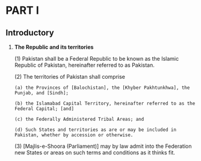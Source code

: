 # PART I
## Introductory

1. **The Republic and its territories**

   (1) Pakistan shall be a Federal Republic to be known as the Islamic Republic of Pakistan, hereinafter referred to as Pakistan.

   (2) The territories of Pakistan shall comprise

       (a) the Provinces of [Balochistan], the [Khyber Pakhtunkhwa], the Punjab, and [Sindh];

       (b) the Islamabad Capital Territory, hereinafter referred to as the Federal Capital; [and]

       (c) the Federally Administered Tribal Areas; and

       (d) Such States and territories as are or may be included in Pakistan, whether by accession or otherwise.

   (3) [Majlis-e-Shoora (Parliament)] may by law admit into the Federation new States or areas on such terms and conditions as it thinks fit.
